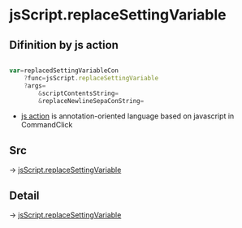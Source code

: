 # jsScript.replaceSettingVariable

## Difinition by js action

```js.js

var=replacedSettingVariableCon
	?func=jsScript.replaceSettingVariable
	?args=
		&scriptContentsString=
		&replaceNewlineSepaConString=
```

- [js action](#) is annotation-oriented language based on javascript in CommandClick

## Src

-> [jsScript.replaceSettingVariable](https://github.com/puutaro/CommandClick/blob/master/app/src/main/java/com/puutaro/commandclick/fragment_lib/terminal_fragment/js_interface/edit/JsScript.kt#L194)

## Detail

-> [jsScript.replaceSettingVariable](https://github.com/puutaro/CommandClick/blob/master/md/developer/js_interface/details/edit/JsScript/replaceSettingVariable.md)
